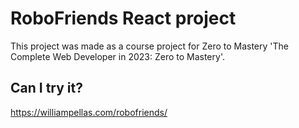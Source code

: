 # RoboFriends React project
This project was made as a course project for Zero to Mastery 'The Complete Web Developer in 2023: Zero to Mastery'.

## Can I try it?
https://williampellas.com/robofriends/